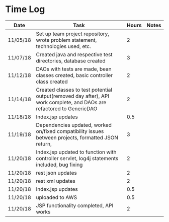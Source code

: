 # Time Log

| Date | Task | Hours | Notes|
|------|------|-------|------|
|11/05/18| Set up team project repository, wrote problem statement, technologies used, etc.| 2 | |
|11/07/18| Created java and respective test directories, database created| 3 | |
|11/12/18| DAOs with tests are made, bean classes created, basic controller class created| 2 | |
|11/14/18| Created classes to test potential output(removed day after), API work complete, and DAOs are refactored to GenericDAO | 2 | |
|11/18/18| Index.jsp updates| 0.5 | |
|11/19/18| Dependencies updated, worked on/fixed compatibility issues between projects, formatted JSON return, | 3 | |
|11/20/18| Index.jsp updated to function with controller servlet, log4j statements included, bug fixing | 2 | |
|11/20/18| rest json updates| 2 | |
|11/20/18| rest xml updates| 2 | |
|11/20/18| Index.jsp updates| 0.5 | |
|11/20/18| uploaded to AWS| 0.5 | |
|11/20/18| JSP functionality completed, API works| 2 | |













